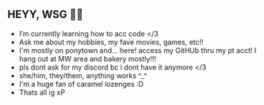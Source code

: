 ## HEYY, WSG 🌸🥳
- I’m currently learning how to acc code </3
- Ask me about my hobbies, my fave movies, games, etc!!
- I'm mostly on ponytown and... here! access my GitHUb thru my pt acct! I hang out at MW area and bakery mostly!!!
- pls dont ask for my discord bc i dont have it anymore </3
- she/him, they/them, anything works ^_^
- I'm a huge fan of caramel lozenges :D
- Thats all ig xP

<!--



-->
